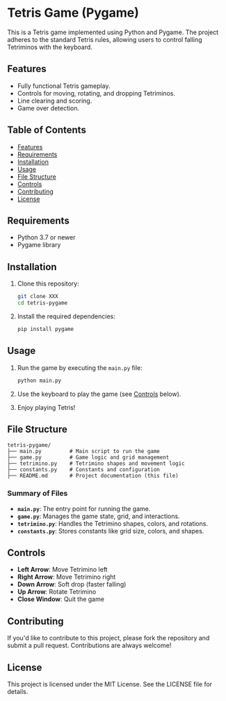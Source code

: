 
# Tetris Game (Pygame)

This is a Tetris game implemented using Python and Pygame. The project adheres to the standard Tetris rules, allowing users to control falling Tetriminos with the keyboard.

## Features

- Fully functional Tetris gameplay.
- Controls for moving, rotating, and dropping Tetriminos.
- Line clearing and scoring.
- Game over detection.

## Table of Contents

- [Features](#features)
- [Requirements](#requirements)
- [Installation](#installation)
- [Usage](#usage)
- [File Structure](#file-structure)
- [Controls](#controls)
- [Contributing](#contributing)
- [License](#license)

## Requirements

- Python 3.7 or newer
- Pygame library

## Installation

1. Clone this repository:

   ```bash
   git clone XXX
   cd tetris-pygame
   ```

2. Install the required dependencies:

   ```bash
   pip install pygame
   ```

## Usage

1. Run the game by executing the `main.py` file:

   ```bash
   python main.py
   ```

2. Use the keyboard to play the game (see [Controls](#controls) below).

3. Enjoy playing Tetris!

## File Structure

```
tetris-pygame/
├── main.py         # Main script to run the game
├── game.py         # Game logic and grid management
├── tetrimino.py    # Tetrimino shapes and movement logic
├── constants.py    # Constants and configuration
├── README.md       # Project documentation (this file)
```

### Summary of Files
- **`main.py`**: The entry point for running the game.
- **`game.py`**: Manages the game state, grid, and interactions.
- **`tetrimino.py`**: Handles the Tetrimino shapes, colors, and rotations.
- **`constants.py`**: Stores constants like grid size, colors, and shapes.

## Controls

- **Left Arrow**: Move Tetrimino left
- **Right Arrow**: Move Tetrimino right
- **Down Arrow**: Soft drop (faster falling)
- **Up Arrow**: Rotate Tetrimino
- **Close Window**: Quit the game

## Contributing

If you'd like to contribute to this project, please fork the repository and submit a pull request. Contributions are always welcome!

## License

This project is licensed under the MIT License. See the LICENSE file for details.
